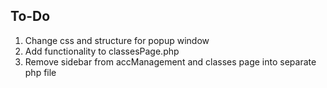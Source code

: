 ## To-Do
1) Change css and structure for popup window
2) Add functionality to classesPage.php
3) Remove sidebar from accManagement and classes page into separate php file